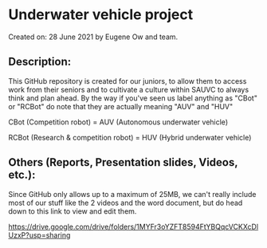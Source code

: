 # Underwater vehicle project
Created on: 28 June 2021 by Eugene Ow and team.

## Description:
This GitHub repository is created for our juniors, to allow them to access work from their seniors and to cultivate a culture within SAUVC to always think and plan ahead. By the way if you've seen us label anything as "CBot" or "RCBot" do note that they are actually meaning "AUV" and "HUV"

CBot (Competition robot) = AUV (Autonomous underwater vehicle)

RCBot (Research & competition robot) = HUV (Hybrid underwater vehicle)
 
## Others (Reports, Presentation slides, Videos, etc.):
Since GitHub only allows up to a maximum of 25MB, we can't really include most of our stuff like the 2 videos and the word document, but do head down to this link to view and edit them.

https://drive.google.com/drive/folders/1MYFr3oYZFT8594FtYBQqcVCKXcDlUzxP?usp=sharing

